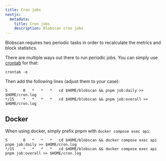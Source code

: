 ```yaml
---
title: Cron jobs
nextjs:
  metadata:
    title: Cron jobs
    description: Blobscan cron jobs
---
```


Blobscan requires two periodic tasks in order to recalculate the metrics and block statistics.

There are multiple ways out there to run periodic jobs. You can simply use [crontab](https://linux.die.net/man/5/crontab) for that:

```shell
crontab -e
```

Then add the following lines (adjust them to your case):

```shell
5	    0	*	*	*	cd $HOME/blobscan && pnpm job:daily >> $HOME/cron.log
*/15 	* 	* 	* 	*	cd $HOME/blobscan && pnpm job:overall >> $HOME/cron.log
```

## Docker

When using docker, simply prefix pnpm with `docker compose exec api`:

```shell
5	    0	*	*	*	cd $HOME/blobscan && docker compose exec api pnpm job:daily >> $HOME/cron.log
*/15 	* 	* 	* 	*	cd $HOME/blobscan && docker compose exec api pnpm job:overall >> $HOME/cron.log
```
